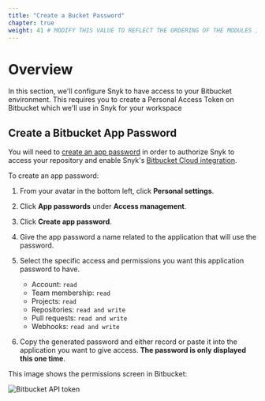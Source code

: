```yaml
---
title: "Create a Bucket Password"
chapter: true
weight: 41 # MODIFY THIS VALUE TO REFLECT THE ORDERING OF THE MODULES IF APPLICABLE
---
```



# Overview
In this section, we'll configure Snyk to have access to your Bitbucket environment.  This requires you to create a Personal Access Token on Bitbucket which we'll use in Snyk for your workspace

## Create a Bitbucket App Password

You will need to [create an app password](https://support.atlassian.com/bitbucket-cloud/docs/app-passwords/) in order to 
authorize Snyk to access your repository and enable Snyk's [Bitbucket Cloud integration](https://support.snyk.io/hc/en-us/articles/360004032097-Bitbucket-Cloud-integration).

To create an app password:

1. From your avatar in the bottom left, click __Personal settings__.
1. Click __App passwords__ under __Access management__.
1. Click __Create app password__.
1. Give the app password a name related to the application that will use the password.
1. Select the specific access and permissions you want this application password to have.
    - Account: `read`
    - Team membership: `read`
    - Projects: `read`
    - Repositories: `read and write`
    - Pull requests: `read and write`
    - Webhooks: `read and write`

6. Copy the generated password and either record or paste it into the application you want to give access. __The password is only displayed this one time__.

This image shows the permissions screen in Bitbucket:

![Bitbucket API token](/images/bitbucket-api-token.png)


